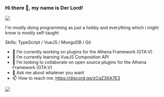 ### Hi there 👋, my name is Der Lord!
![](https://dmtyylqvwgyxw.cloudfront.net/instances/132/uploads/images/custom_image/image/54366/normal_banner08BLlogo.png?v=1633448396)

I'm mostly doing programming as just a hobby and everything which i might know is mostly self-taught

Skills: TypeScript / VueJS / MongoDB / Git

- 🔭 I’m currently working on plugins for the Athena Framework (GTA:V) 
- 🌱 I’m currently learning VueJS Composition API 
- 👯 I’m looking to collaborate on open source plugins for the Athena Framework (GTA:V) 
- 💬 Ask me about whatever you want 
- 📫 How to reach me: https://discord.gg/zCqZ3XA7E3 

<img align="center" src="https://github-readme-stats.vercel.app/api?username=Booster1212&show_icons=true&theme=radical" />
